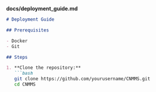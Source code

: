 
**docs/deployment_guide.md**
```markdown
# Deployment Guide

## Prerequisites

- Docker
- Git

## Steps

1. **Clone the repository:**
   ```bash
   git clone https://github.com/yourusername/CNMMS.git
   cd CNMMS
